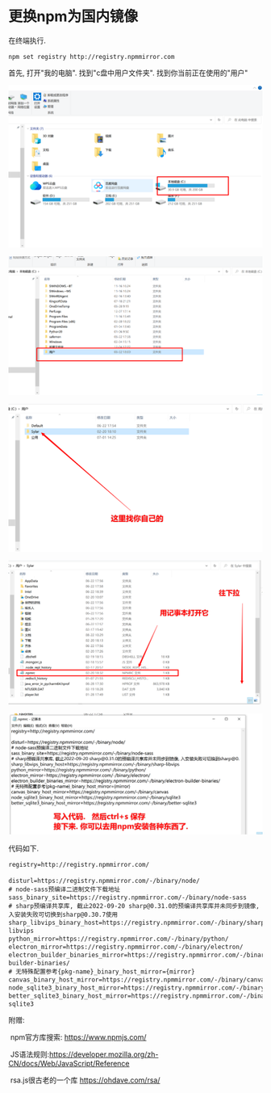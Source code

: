 # 更换npm为国内镜像

在终端执行.  

```
npm set registry http://registry.npmmirror.com
```



首先, 打开"我的电脑". 找到"c盘中用户文件夹". 找到你当前正在使用的"用户"

![image-20230220183420982](一次性解决掉npm安装失败的问题.assets/image-20230220183420982.png)

![image-20230220183431403](一次性解决掉npm安装失败的问题.assets/image-20230220183431403.png)

![image-20230220183507310](一次性解决掉npm安装失败的问题.assets/image-20230220183507310.png)

![image-20230220183540230](一次性解决掉npm安装失败的问题.assets/image-20230220183540230.png)



![image-20230220183613579](一次性解决掉npm安装失败的问题.assets/image-20230220183613579.png)



代码如下. 

```
registry=http://registry.npmmirror.com/

disturl=https://registry.npmmirror.com/-/binary/node/
# node-sass预编译二进制文件下载地址
sass_binary_site=https://registry.npmmirror.com/-/binary/node-sass
# sharp预编译共享库, 截止2022-09-20 sharp@0.31.0的预编译共享库并未同步到镜像, 入安装失败可切换到sharp@0.30.7使用
sharp_libvips_binary_host=https://registry.npmmirror.com/-/binary/sharp-libvips
python_mirror=https://registry.npmmirror.com/-/binary/python/
electron_mirror=https://registry.npmmirror.com/-/binary/electron/
electron_builder_binaries_mirror=https://registry.npmmirror.com/-/binary/electron-builder-binaries/
# 无特殊配置参考{pkg-name}_binary_host_mirror={mirror}
canvas_binary_host_mirror=https://registry.npmmirror.com/-/binary/canvas
node_sqlite3_binary_host_mirror=https://registry.npmmirror.com/-/binary/sqlite3
better_sqlite3_binary_host_mirror=https://registry.npmmirror.com/-/binary/better-sqlite3
```







附赠: 

​	npm官方库搜索:  https://www.npmjs.com/

​	JS语法规则:https://developer.mozilla.org/zh-CN/docs/Web/JavaScript/Reference

​	rsa.js很古老的一个库   https://ohdave.com/rsa/